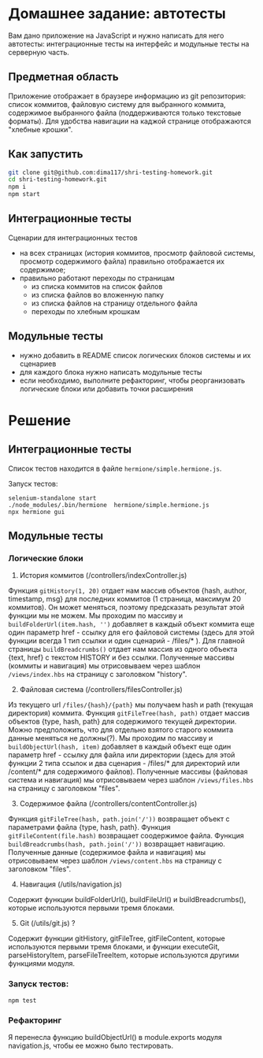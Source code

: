 # Домашнее задание: автотесты

Вам дано приложение на JavaScript и нужно написать для него автотесты: интеграционные тесты на интерфейс и модульные тесты на серверную часть.

## Предметная область

Приложение отображает в браузере информацию из git репозитория: список коммитов, файловую систему для выбранного коммита, содержимое выбранного файла (поддерживаются только текстовые форматы). Для удобства навигации на каджой странице отображаются "хлебные крошки".

## Как запустить

```sh
git clone git@github.com:dima117/shri-testing-homework.git
cd shri-testing-homework.git
npm i
npm start
```

## Интеграционные тесты

Сценарии для интеграционных тестов

- на всех страницах (история коммитов, просмотр файловой системы, просмотр содержимого файла) правильно отображается их содержимое;
- правильно работают переходы по страницам
  - из списка коммитов на список файлов
  - из списка файлов во вложенную папку
  - из списка файлов на страницу отдельного файла
  - переходы по хлебным крошкам

## Модульные тесты

- нужно добавить в README список логических блоков системы и их сценариев
- для каждого блока нужно написать модульные тесты
- если необходимо, выполните рефакторинг, чтобы реорганизовать логические блоки или добавить точки расширения

# Решение

## Интеграционные тесты

Список тестов находится в файле `hermione/simple.hermione.js`.

Запуск тестов:

```console
selenium-standalone start
./node_modules/.bin/hermione  hermione/simple.hermione.js
npx hermione gui
```

## Модульные тесты

### Логические блоки

1. История коммитов (/controllers/indexController.js)

Функция `gitHistory(1, 20)` отдает нам массив объектов {hash, author, timestamp, msg} для последних коммитов (1 страница, максимум 20 коммитов). Он может меняться, поэтому предсказать результат этой функции мы не можем. Мы проходим по массиву и `buildFolderUrl(item.hash, '')` добавляет в каждый объект коммита еще один параметр href - ссылку для его файловой системы (здесь для этой функции всегда 1 тип ссылки и один сценарий - /files/* ). Для главной страницы `buildBreadcrumbs()` отдает нам массив из одного объекта {text, href} с текстом HISTORY и без ссылки. Полученные массивы (коммиты и навигация) мы отрисовываем через шаблон `/views/index.hbs` на страницу с заголовком "history".

2. Файловая система (/controllers/filesController.js)

Из текущего url `/files/{hash}/{path}` мы получаем hash и path (текущая директория) коммита. Функция `gitFileTree(hash, path)` отдает массив объектов {type, hash, path} для содержимого текущей директории. Можно предположить, что для отдельно взятого старого коммита данные меняться не должны(?). Мы проходим по массиву и `buildObjectUrl(hash, item)` добавляет в каждый объект еще один параметр href - ссылку для файла или директории (здесь для этой функции 2 типа ссылок и два сценария - /files/* для директорий или /content/* для содержимого файлов). Полученные массивы (файловая система и навигация) мы отрисовываем через шаблон `/views/files.hbs` на страницу с заголовком "files".

3. Содержимое файла (/controllers/contentController.js)

Функция `gitFileTree(hash, path.join('/'))` возвращает объект с параметрами файла {type, hash, path}. Функция `gitFileContent(file.hash)` возвращает соодержимое файла. Функция `buildBreadcrumbs(hash, path.join('/'))` возвращает навигацию. Полученные данные (содержимое файла и навигация) мы отрисовываем через шаблон `/views/content.hbs` на страницу с заголовком "files".

4. Навигация (/utils/navigation.js)

Содержит функции buildFolderUrl(), buildFileUrl() и buildBreadcrumbs(), которые используются первыми тремя блоками.

5. Git (/utils/git.js) ?

Содержит функции gitHistory, gitFileTree, gitFileContent, которые используются первыми тремя блоками, и функции executeGit, parseHistoryItem, parseFileTreeItem, которые используются другими функциями модуля.

### Запуск тестов:

```console
npm test
```

### Рефакторинг

Я перенесла функцию buildObjectUrl() в module.exports модуля navigation.js, чтобы ее можно было тестировать.
